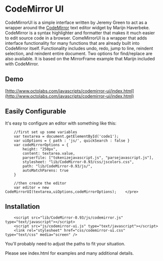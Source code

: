 CodeMirror UI
=============

CodeMirrorUI is a simple interface written by Jeremy Green to act as a 
wrapper around the [CodeMirror](href="http://codemirror.net/") text editor widget by Marijn Haverbeke.
CodeMirror is a syntax highlighter and formatter that makes it much easier to edit source code in a browser.
ComeMirrorUI is a wrapper that adds interface functionality for many functions that are already built into CodeMirror itself.
Functionality includes undo, redo, jump to line, reindent selection, and reindent entire document. 
Two options for find/replace are also available.  It is based on the MirrorFrame example that Marijn included with CodeMirror.

Demo
-------------------

[http://www.octolabs.com/javascripts/codemirror-ui/index.html](http://www.octolabs.com/javascripts/codemirror-ui/index.html)


Easily Configurable
--------------------

It's easy to configure an editor with something like this:

		//first set up some variables
		var textarea = document.getElementById('code1');
		var uiOptions = { path : 'js/', quickSearch : false }
		var codeMirrorOptions = {
		    height: "250px",
		    content: textarea.value,
		    parserfile: ["tokenizejavascript.js", "parsejavascript.js"],
		    stylesheet: "lib/CodeMirror-0.93/css/jscolors.css",
		    path: "lib/CodeMirror-0.93/js/",
		    autoMatchParens: true
		}
		
		//then create the editor
		var editor = new CodeMirrorUI(textarea,uiOptions,codeMirrorOptions);	</pre>
			
Installation
--------------------

		<script src="lib/CodeMirror-0.93/js/codemirror.js" type="text/javascript"></script>
		<script src="js/codemirror-ui.js" type="text/javascript"></script>
		<link rel="stylesheet" href="css/codemirror-ui.css" type="text/css" media="screen" />

You'll probably need to adjust the paths to fit your situation.


Please see index.html for examples and many additional details.